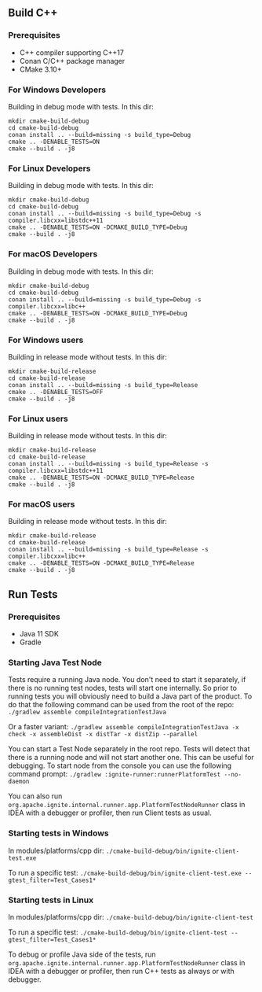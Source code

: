 ## Build C++

### Prerequisites
* C++ compiler supporting C++17
* Conan C/C++ package manager
* CMake 3.10+

### For Windows Developers
Building in debug mode with tests. In this dir:
```shell
mkdir cmake-build-debug
cd cmake-build-debug
conan install .. --build=missing -s build_type=Debug
cmake .. -DENABLE_TESTS=ON
cmake --build . -j8
```

### For Linux Developers
Building in debug mode with tests. In this dir:
```shell
mkdir cmake-build-debug
cd cmake-build-debug
conan install .. --build=missing -s build_type=Debug -s compiler.libcxx=libstdc++11
cmake .. -DENABLE_TESTS=ON -DCMAKE_BUILD_TYPE=Debug
cmake --build . -j8
```

### For macOS Developers
Building in debug mode with tests. In this dir:
```shell
mkdir cmake-build-debug
cd cmake-build-debug
conan install .. --build=missing -s build_type=Debug -s compiler.libcxx=libc++
cmake .. -DENABLE_TESTS=ON -DCMAKE_BUILD_TYPE=Debug
cmake --build . -j8
```

### For Windows users
Building in release mode without tests. In this dir:
```shell
mkdir cmake-build-release
cd cmake-build-release
conan install .. --build=missing -s build_type=Release
cmake .. -DENABLE_TESTS=OFF
cmake --build . -j8
```

### For Linux users
Building in release mode without tests. In this dir:
```shell
mkdir cmake-build-release
cd cmake-build-release
conan install .. --build=missing -s build_type=Release -s compiler.libcxx=libstdc++11
cmake .. -DENABLE_TESTS=ON -DCMAKE_BUILD_TYPE=Release
cmake --build . -j8
```

### For macOS users
Building in release mode without tests. In this dir:
```shell
mkdir cmake-build-release
cd cmake-build-release
conan install .. --build=missing -s build_type=Release -s compiler.libcxx=libc++
cmake .. -DENABLE_TESTS=ON -DCMAKE_BUILD_TYPE=Release
cmake --build . -j8
```

## Run Tests

### Prerequisites
* Java 11 SDK
* Gradle

### Starting Java Test Node

Tests require a running Java node. You don't need to start it separately, if there is no running test nodes, tests will
start one internally. So prior to running tests you will obviously need to build a Java part of the product. To do that
the following command can be used from the root of the repo:
`./gradlew assemble compileIntegrationTestJava`

Or a faster variant:
`./gradlew assemble compileIntegrationTestJava -x check -x assembleDist -x distTar -x distZip --parallel`

You can start a Test Node separately in the root repo. Tests will detect that there is a running node and will not start
another one. This can be useful for debugging. To start node from the console you can use the following command prompt:
`./gradlew :ignite-runner:runnerPlatformTest --no-daemon`

You can also run `org.apache.ignite.internal.runner.app.PlatformTestNodeRunner` class in IDEA with a debugger or
profiler, then run Client tests as usual.

### Starting tests in Windows
In modules/platforms/cpp dir:
`./cmake-build-debug/bin/ignite-client-test.exe`

To run a specific test:
`./cmake-build-debug/bin/ignite-client-test.exe --gtest_filter=Test_Cases1*`

### Starting tests in Linux
In modules/platforms/cpp dir:
`./cmake-build-debug/bin/ignite-client-test`

To run a specific test:
`./cmake-build-debug/bin/ignite-client-test --gtest_filter=Test_Cases1*`

To debug or profile Java side of the tests, run `org.apache.ignite.internal.runner.app.PlatformTestNodeRunner`
class in IDEA with a debugger or profiler, then run C++ tests as always or with
debugger.
